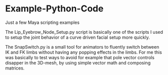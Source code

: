 # Example-Python-Code
Just a few Maya scripting examples

The Lip_Eyebrow_Node_Setup.py script is basically one of the scripts I used to setup the joint behavior of a curve driven facial setup more quickly.

The SnapSwitch.py is a small tool for animators to fluently switch between IK and FK limbs without having any popping effects in the limbs. For me this was basically to test ways to avoid for example that pole vector controls disapper in the 3D-mesh, by using simple vector math and composing matrices.
